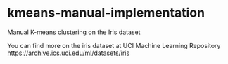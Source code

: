 # kmeans-manual-implementation

Manual K-means clustering on the Iris dataset

You can find more on the iris dataset at UCI Machine Learning Repository
https://archive.ics.uci.edu/ml/datasets/iris
